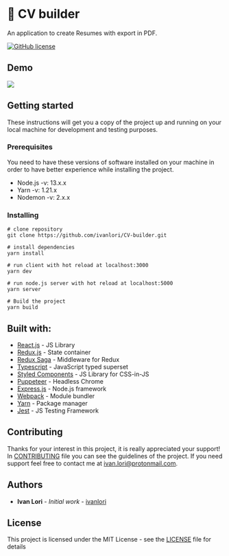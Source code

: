 # 📝 CV builder

An application to create Resumes with export in PDF.

[![GitHub license](https://img.shields.io/github/license/ivanlori/CV-builder)](https://github.com/ivanlori/CV-builder/blob/master/LICENSE)

## Demo

![](demo.gif)

## Getting started

These instructions will get you a copy of the project up and running on your local machine for development and testing purposes.

### Prerequisites

You need to have these versions of software installed on your machine in order to have better experience while installing the project.

- Node.js -v: 13.x.x
- Yarn -v: 1.21.x
- Nodemon -v: 2.x.x

### Installing

```
# clone repository
git clone https://github.com/ivanlori/CV-builder.git

# install dependencies
yarn install

# run client with hot reload at localhost:3000
yarn dev

# run node.js server with hot reload at localhost:5000
yarn server

# Build the project
yarn build
```

## Built with:

- [React.js](https://reactjs.org/) - JS Library
- [Redux.js](https://redux.js.org/) - State container
- [Redux Saga](https://redux-saga.js.org/) - Middleware for Redux
- [Typescript](https://www.typescriptlang.org/) - JavaScript typed superset
- [Styled Components](https://styled-components.com/) - JS Library for CSS-in-JS
- [Puppeteer](https://github.com/puppeteer/puppeteer) - Headless Chrome
- [Express.js](https://expressjs.com) - Node.js framework
- [Webpack](https://webpack.js.org/) - Module bundler
- [Yarn](https://yarnpkg.com/) - Package manager
- [Jest](https://jestjs.io/) - JS Testing Framework

## Contributing

Thanks for your interest in this project, it is really appreciated your support!
In [CONTRIBUTING](CONTRIBUTING.md) file you can see the guidelines of the project. If you need support feel free to contact me at [ivan.lori@protonmail.com](mailto:ivan.lori@protonmail.com).

## Authors

- **Ivan Lori** - _Initial work_ - [ivanlori](https://github.com/ivanlori)

## License

This project is licensed under the MIT License - see the [LICENSE](LICENSE) file for details
